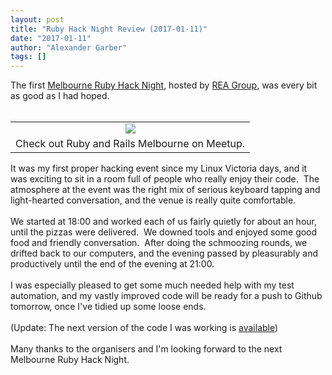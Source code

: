 ```yaml
---
layout: post
title: "Ruby Hack Night Review (2017-01-11)"
date: "2017-01-11"
author: "Alexander Garber"
tags: []
---
```


<div dir="ltr" style="text-align: left;" trbidi="on">The first <a href="https://www.meetup.com/Ruby-On-Rails-Oceania-Melbourne/events/235584512/" target="_blank">Melbourne Ruby Hack Night</a>, hosted by <a href="https://www.rea-group.com/" target="_blank">REA Group</a>, was every bit as good as I had hoped.<br><br>
        <table align="center" cellpadding="0" cellspacing="0" class="tr-caption-container" style="margin-left: auto; margin-right: auto; text-align: center;">
          <tbody>
            <tr>
              <td style="text-align: center;"><a href="https://2.bp.blogspot.com/--WLmZYTwJ8w/WHYTU9396aI/AAAAAAAAMgI/CCn8Kpq-j_4MrnR8Bz9hsApHYM3jl-g4gCPcB/s1600/global_271451322.jpeg" imageanchor="1" style="margin-left: auto; margin-right: auto;"><img border="0" src="https://2.bp.blogspot.com/--WLmZYTwJ8w/WHYTU9396aI/AAAAAAAAMgI/CCn8Kpq-j_4MrnR8Bz9hsApHYM3jl-g4gCPcB/s1600/global_271451322.jpeg"></a></td>
            </tr>
            <tr>
              <td class="tr-caption" style="text-align: center;">Check out Ruby and Rails Melbourne on Meetup.</td>
            </tr>
          </tbody>
        </table>It was my first proper hacking event since my Linux Victoria days, and it was exciting to sit in a room full of people who really enjoy their code.  The atmosphere at the event was the right mix of serious keyboard tapping and
        light-hearted conversation, and the venue is really quite comfortable.<br><br>We started at 18:00 and worked each of us fairly quietly for about an hour, until the pizzas were delivered.  We downed tools and enjoyed some good food
        and friendly conversation.  After doing the schmoozing rounds, we drifted back to our computers, and the evening passed by pleasurably and productively until the end of the evening at 21:00.<br><br>I was especially pleased to get
        some much needed help with my test automation, and my vastly improved code will be ready for a push to Github tomorrow, once I've tidied up some loose ends.<br><br>(Update: The next version of the code I was working is <a href="https://github.com/clockworkpc/tree-house-prince" target="_blank">available</a>)<br><br>Many thanks to the organisers and I'm looking forward to the next Melbourne Ruby Hack Night.<br><br><br>
      </div>